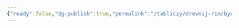 ```yaml
---
{"ready":false,"dg-publish":true,"permalink":"/tabliczy/drevnij-rim/byust-imperatora-kommoda-v-obraze-gerkulesa/","dgPassFrontmatter":true}
---
```



